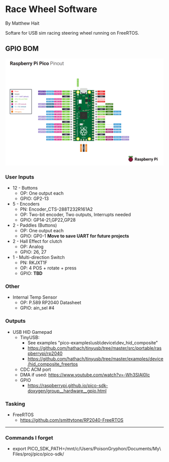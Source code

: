 # Race Wheel Software
By Matthew Hait

Softare for USB sim racing steering wheel running on FreeRTOS.

## GPIO BOM
![Raspberry Pi Pico Pinout](./Documentation/Pico_RP2040/Raspberry_Pi_Pico_Pinout.PNG)

### User Inputs

- 12 - Buttons
  - OP: One output each
  - GPIO: GP2-13
- 5 - Encoders
  - PN: Encoder_CTS-288T232R161A2
  - OP: Two-bit encoder, Two outputs, Interrupts needed
  - GPIO: GP14-21,GP22,GP28
- 2 - Paddles (Buttons)
  - OP: One output each
  - GPIO: GP0-1 **Move to save UART for future projects**
- 2 - Hall Effect for clutch
  - OP: Analog
  - GPIO: 26, 27
- 1 - Multi-direction Switch
  - PN: RKJXT1F
  - OP: 4 POS + rotate + press
  - GPIO: **TBD**
### Other
  
- Internal Temp Sensor
  - OP: P.589 RP2040 Datasheet 
  - GPIO: ain_sel #4

### Outputs
- USB HID Gamepad
  - TinyUSB:
    - See examples "pico-examples\usb\device\dev_hid_composite" 
    - https://github.com/hathach/tinyusb/tree/master/src/portable/raspberrypi/rp2040
    - https://github.com/hathach/tinyusb/tree/master/examples/device/hid_composite_freertos
  - CDC ACM port
  - DMA if used: https://www.youtube.com/watch?v=-Wh3SIAl0Ic
  - GPIO
    - https://raspberrypi.github.io/pico-sdk-doxygen/group__hardware__gpio.html
### Tasking
- FreeRTOS
  - https://github.com/smittytone/RP2040-FreeRTOS

----------------------
### Commands I forget
- export PICO_SDK_PATH=/mnt/c/Users/PoisonGryphon/Documents/My\ Files/proj/pico/pico-sdk/
